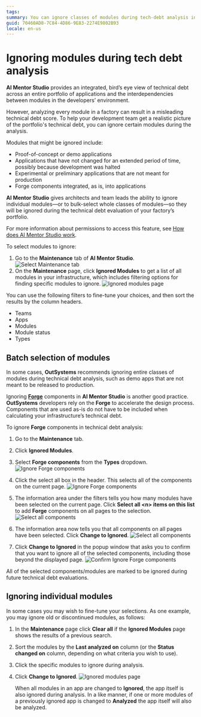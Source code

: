 ```yaml
---
tags:
summary: You can ignore classes of modules during tech-debt analysis in AI Mentor Studio.
guid: 70460AD8-7C84-4D86-9E83-2274E9802B93
locale: en-us
---
```


# Ignoring modules during tech debt analysis

**AI Mentor Studio** provides an integrated, bird’s eye view of technical debt across an entire portfolio of applications and the interdependencies between modules in the developers’ environment.

However, analyzing every module in a factory can result in a misleading technical debt score. To help your development team get a realistic picture of the portfolio's technical debt, you can ignore certain modules during the analysis.

Modules that might be ignored include:

* Proof-of-concept or demo applications
* Applications that have not changed for an extended period of time, possibly because development was halted
* Experimental or preliminary applications that are not meant for production
* Forge components integrated, as is, into applications

**AI Mentor Studio** gives architects and team leads the ability to ignore individual modules—or to bulk-select whole classes of modules—so they will be ignored during the technical debt evaluation of your factory’s portfolio.

<div class="info" markdown="1">

For more information about permissions to access this feature, see [How does AI Mentor Studio work](https://success.outsystems.com/Documentation/11/Managing_the_Applications_Lifecycle/Manage_technical_debt/How_does_Architecture_Dashboard_work#Permissions).

</div>

To select modules to ignore:

1. Go to the **Maintenance** tab of **AI Mentor Studio**.
    ![Select Maintenance tab](images/ad-autoclass-1.png)
1. On the **Maintenance** page, click **Ignored Modules** to get a list of all modules in your infrastructure, which includes filtering options for finding specific modules to ignore.
    ![Ignored modules page](images/ignored-modules-main-page-ad.png)

You can use the following filters to fine-tune your choices, and then sort the results by the column headers.

* Teams
* Apps
* Modules
* Module status
* Types

## Batch selection of modules

In some cases, **OutSystems** recommends ignoring entire classes of modules during technical debt analysis, such as demo apps that are not meant to be released to production.

Ignoring **[Forge](https://www.outsystems.com/forge/)** components in **AI Mentor Studio** is another good practice. **OutSystems** developers rely on the **Forge** to accelerate the design process. Components that are used as-is do not have to be included when calculating your infrastructure’s technical debt.

To ignore **Forge** components in technical debt analysis:

1. Go to the **Maintenance** tab.
1. Click **Ignored Modules**.
1. Select **Forge components** from the **Types** dropdown.
    ![Ignore Forge components](images/ignore-forge-components-ad.png)
1. Click the select all box in the header. 
    This selects all of the components on the current page.
    ![Ignore Forge components](images/bulk-actions-ad.png)
1. The information area under the filters tells you how many modules have been selected on the current page. Click **Select all &lt;n> items on this list** to add **Forge** components on all pages to the selection.
    ![Select all components](images/select-all-ad.png)

1. The information area now tells you that all components on all pages have been selected. Click **Change to Ignored**. 
    ![Select all components](images/change-to-ignored-ad.png)
1. Click **Change to Ignored** in the popup window that asks you to confirm that you want to ignore all of the selected components, including those beyond the displayed page.
    ![Confirm Ignore Forge components](images/bulk-actions-confirm-ad.png)

All of the selected components/modules are marked to be ignored during future technical debt evaluations.

## Ignoring individual modules

In some cases you may wish to fine-tune your selections. As one example, you may ignore old or discontinued modules, as follows:

1. In the **Maintenance** page click **Clear all** if the **Ignored Modules** page shows the results of a previous search.
1. Sort the modules by the **Last analyzed on** column (or the **Status changed on** column, depending on what criteria you wish to use).
1. Click the specific modules to ignore during analysis.
1. Click **Change to Ignored**.
    ![Ignored modules page](images/individually-ignored-modules-ad.png)

    <div class="info" markdown="1">

    When all modules in an app are changed to **Ignored**, the app itself is also ignored during analysis. In a like manner, if one or more modules of a previously ignored app is changed to **Analyzed** the app itself will also be analyzed.
    
    </div>
